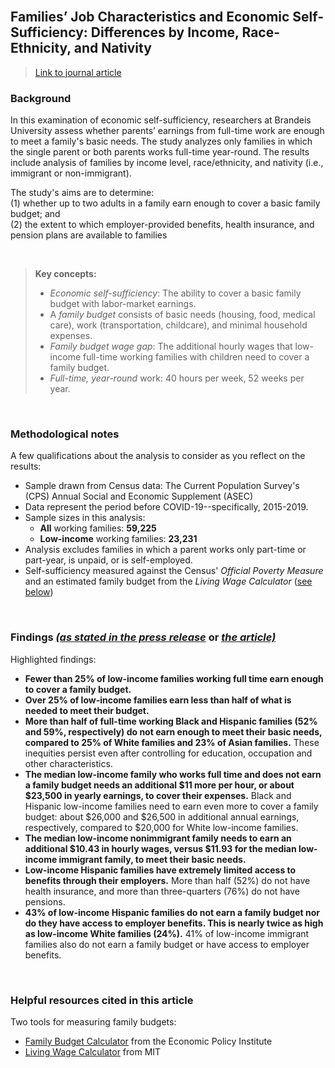 <br>

## Families’ Job Characteristics and Economic Self-Sufficiency: Differences by Income, Race-Ethnicity, and Nativity  

> [Link to journal article](https://www.rsfjournal.org/content/8/5/67)  

### Background

In this examination of economic self-sufficiency, researchers at Brandeis University assess whether parents’ earnings from full-time work are enough to meet a family's basic needs. The study analyzes only families in which the single parent or both parents works full-time year-round. The results include analysis of families by income level, race/ethnicity, and nativity (i.e., immigrant or non-immigrant).

The study's aims are to determine:  
(1) whether up to two adults in a family earn enough to cover a basic family budget; and  
(2) the extent to which employer-provided benefits, health insurance, and pension plans are available to families  

<br>

> **Key concepts:**
> 
> * *Economic self-sufficiency*: The ability to cover a basic family budget with labor-market earnings.  
> * A *family budget* consists of basic needs (housing, food, medical care), work (transportation, childcare), and minimal household expenses.
> * *Family budget wage gap*: The additional hourly wages that low-income full-time working families with children need to cover a family budget.
> * *Full-time, year-round* work: 40 hours per week, 52 weeks per year.

<br> 

### Methodological notes

A few qualifications about the analysis to consider as you reflect on the results:

* Sample drawn from Census data: The Current Population Survey's (CPS) Annual Social and Economic Supplement (ASEC)
* Data represent the period before COVID-19--specifically, 2015-2019.
* Sample sizes in this analysis:
  * **All** working families: **59,225**
  * **Low-income** working families: **23,231**
* Analysis excludes families in which a parent works only part-time or part-year, is unpaid, or is self-employed.
* Self-sufficiency measured against the Census' *Official Poverty Measure* and an estimated family budget from the *Living Wage Calculator* ([see below](#helpful-resources-cited-in-this-article))
<br>

### Findings [*(as stated in the press release*](https://www.diversitydatakids.org/research-library/research-report/families-job-characteristics-and-economic-self-sufficiency) or [*the article)*](https://www.rsfjournal.org/content/8/5/67#sec-10)

Highlighted findings:  

- **Fewer than 25% of low-income families working full time earn enough to cover a family budget.**
- **Over 25% of low-income families earn less than half of what is needed to meet their budget.**
- **More than half of full-time working Black and Hispanic families (52% and 59%, respectively) do not earn enough to meet their basic needs, compared to 25% of White families and 23% of Asian families.** These inequities persist even after controlling for education, occupation and other characteristics.   
- **The median low-income family who works full time and does not earn a family budget needs an additional $11 more per hour, or about $23,500 in yearly earnings, to cover their expenses.** Black and Hispanic low-income families need to earn even more to cover a family budget: about $26,000 and $26,500 in additional annual earnings, respectively, compared to $20,000 for White low-income families.  
- **The median low-income nonimmigrant family needs to earn an additional $10.43 in hourly wages, versus $11.93 for the median low-income immigrant family, to meet their basic needs.** 
- **Low-income Hispanic families have extremely limited access to benefits through their employers.** More than half (52%) do not have health insurance, and more than three-quarters (76%) do not have pensions.   
- **43% of low-income Hispanic families do not earn a family budget nor do they have access to employer benefits. This is nearly twice as high as low-income White families (24%).** 41% of low-income immigrant families also do not earn a family budget or have access to employer benefits. 

<br>

### Helpful resources cited in this article

Two tools for measuring family budgets:  
- [Family Budget Calculator](https://www.epi.org/resources/budget/) from the Economic Policy Institute
- [Living Wage Calculator](https://livingwage.mit.edu/) from MIT
